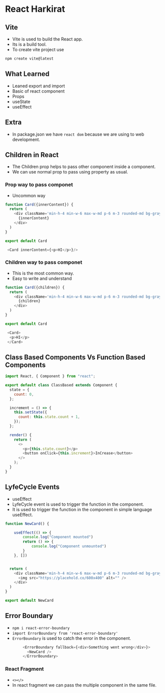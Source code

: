 # React Harkirat

## Vite 
- Vite is used to build the React app.
- Its is a build tool.
- To create vite project use
```js
npm create vite@latest
```

## What Learned 
- Leaned export and import 
- Basic of react component
- Props 
- useState
- useEffect


## Extra
- In package.json we have `react dom` because we are using to web development.

## Children in React
- The Children prop helps to pass other component inside a component.
- We can use normal prop to pass using property as usual.

### Prop way to pass componet 
- Uncommon way
```js
function Card({innerContent}) {
  return (
    <div className='min-h-4 min-w-6 max-w-md p-6 m-3 rounded-md bg-gray-900'>
      {innerContent}
    </div>
  )
}

export default Card
```
```js
 <Card innerContent={<p>HI</p>}/>
```

### Children way to pass componet
- This is the most common way.
- Easy to write and understand
```js
function Card({children}) {
  return (
    <div className='min-h-4 min-w-6 max-w-md p-6 m-3 rounded-md bg-gray-900'>
      {children}
    </div>
  )
}

export default Card
```
```js
 <Card>
  <p>HI</p>
 </Card>
```

## Class Based Components Vs Function Based Components
```js
import React, { Component } from "react";

export default class ClassBased extends Component {
  state = {
    count: 0,
  };

  increment = () => {
    this.setState({
      count: this.state.count + 1,
    });
  };

  render() {
    return (
      <>
        <p>{this.state.count}</p>
        <button onClick={this.increment}>InCrease</button>
      </>
    );
  }
}
```
## LyfeCycle Events
- useEffect
- LyfeCycle event is used to trigger the function in the component.
- It is used to trigger the function in the component in simple language useEffect.
```js
function NewCard() {

    useEffect(() => {
        console.log("Component mounted")
        return () => {
            console.log("Component unmounted")
        }
    }, [])


  return (
    <div className='min-h-4 min-w-6 max-w-md p-6 m-3 rounded-md bg-gray-900'>
      <img src="https://placehold.co/600x400" alt="" />
    </div>
  )
}

export default NewCard
```

## Error Boundary
- `npm i react-error-boundary`
- `import ErrorBoundary from 'react-error-boundary'`
- `ErrorBoundary` is used to catch the error in the component.
```js
        <ErrorBoundary fallback={<div>Something went wrong</div>}>
          <NewCard />
        </ErrorBoundary>
```
### React Fragment
- `<></>`
- In react fragment we can pass the multiple component in the same file.